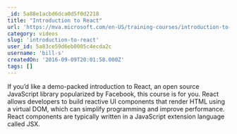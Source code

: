 ```yaml
---
_id: 5a88e1acbd6dca0d5f0d2218
title: "Introduction to React"
url: 'https://mva.microsoft.com/en-US/training-courses/introduction-to-react-16635'
category: videos
slug: 'introduction-to-react'
user_id: 5a83ce59d6eb0005c4ecda2c
username: 'bill-s'
createdOn: '2016-09-09T20:01:58.000Z'
tags: []
---
```


If you’d like a demo-packed introduction to React, an open source JavaScript library popularized by Facebook, this course is for you. React allows developers to build reactive UI components that render HTML using a virtual DOM, which can simplify programming and improve performance. React components are typically written in a JavaScript extension language called JSX.
